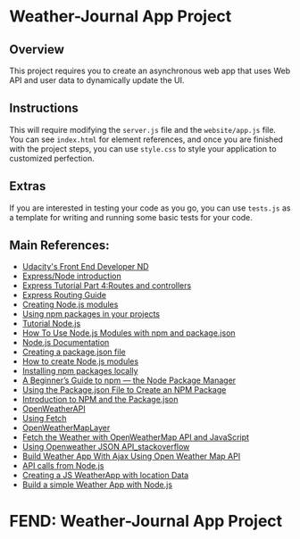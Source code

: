 # Weather-Journal App Project

## Overview
This project requires you to create an asynchronous web app that uses Web API and user data to dynamically update the UI. 

## Instructions
This will require modifying the `server.js` file and the `website/app.js` file. You can see `index.html` for element references, and once you are finished with the project steps, you can use `style.css` to style your application to customized perfection.

## Extras
If you are interested in testing your code as you go, you can use `tests.js` as a template for writing and running some basic tests for your code.

## Main References:
* [Udacity's Front End Developer ND](https://www.udacity.com/course/front-end-web-developer-nanodegree--nd0011)
* [Express/Node introduction](https://developer.mozilla.org/en-US/docs/Learn/Server-side/Express_Nodejs/Introduction)
* [Express Tutorial Part 4:Routes and controllers](https://developer.mozilla.org/en-US/docs/Learn/Server-side/Express_Nodejs/routes)
* [Express Routing Guide](https://expressjs.com/en/guide/routing.html)
* [Creating Node.js modules](https://docs.npmjs.com/creating-node-js-modules)
* [Using npm packages in your projects](https://docs.npmjs.com/using-npm-packages-in-your-projects)
* [Tutorial Node.js](https://www.tutorialsteacher.com/nodejs/what-is-node-package-manager)
* [How To Use Node.js Modules with npm and package.json](https://www.digitalocean.com/community/tutorials/how-to-use-node-js-modules-with-npm-and-package-json)
* [Node.js Documentation](https://nodejs.org/api/http.html#http_response_statuscode)
* [Creating a package.json file](https://docs.npmjs.com/creating-a-package-json-file)
* [How to create Node.js modules](http://doc.codingdict.com/npm-ref/getting-started/creating-node-modules.html)
* [Installing npm packages locally](https://www.youtube.com/watch?v=JDSfqFFbNYQ)
* [A Beginner’s Guide to npm — the Node Package Manager](https://www.sitepoint.com/beginners-guide-node-package-manager/)
* [Using the Package.json File to Create an NPM Package](https://www.youtube.com/watch?v=fqivzaG-YSo)
* [Introduction to NPM and the Package.json](https://www.youtube.com/watch?v=gKyRqFgJt6k)
* [OpenWeatherAPI](https://openweathermap.org/api)
* [Using Fetch](https://developer.mozilla.org/en-US/docs/Web/API/Fetch_API/Using_Fetch)
* [OpenWeatherMapLayer](https://github.com/google/maps-for-work-samples/blob/master/samples/maps/OpenWeatherMapLayer/OpenWeatherMapLayer.pdf)
* [Fetch the Weather with OpenWeatherMap API and JavaScript](https://bithacker.dev/fetch-weather-openweathermap-api-javascript)
* [Using Openweather JSON API_stackoverflow](https://stackoverflow.com/questions/42475681/using-openweather-json-api-how-to-fetch-the-temperature)
* [Build Weather App With Ajax Using Open Weather Map API](https://www.youtube.com/watch?v=KT6Jaxl0JM4)
* [API calls from Node.js](https://www.youtube.com/watch?v=ZtLVbJk7KcM)
* [Creating a JS WeatherApp with location Data](https://www.spatialtimes.com/2019/01/Create-a-JavaScript-Weather-App-with-Location-Data-Part-1/)
* [Build a simple Weather App with Node.js](https://codeburst.io/build-a-simple-weather-app-with-node-js-in-just-16-lines-of-code-32261690901d)
# FEND: Weather-Journal App Project